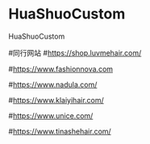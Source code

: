 # HuaShuoCustom
HuaShuoCustom

#同行网站
#https://shop.luvmehair.com/

#https://www.fashionnova.com

#https://www.nadula.com/

#https://www.klaiyihair.com/

#https://www.unice.com/

#https://www.tinashehair.com/
